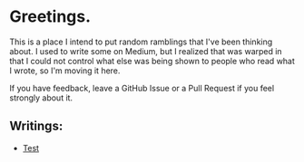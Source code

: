 # Greetings.

This is a place I intend to put random ramblings that I've been thinking about.
I used to write some on Medium, but I realized that was warped in that I could not control what
else was being shown to people who read what I wrote, so I'm moving it here.

If you have feedback, leave a GitHub Issue or a Pull Request if you feel strongly about it.

## Writings:

- [Test](test.md)


